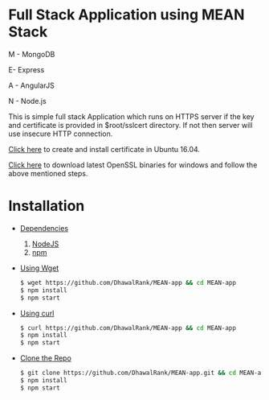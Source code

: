 # Full Stack Application using MEAN Stack
M - MongoDB

E- Express

A - AngularJS

N - Node.js

This is simple full stack Application which runs on HTTPS server if the key and certificate is provided in $root/sslcert directory.
If not then server will use insecure HTTP connection.

 [Click here](https://help.ubuntu.com/16.04/serverguide/certificates-and-security.html) to create and install certificate in Ubuntu 16.04.
 
 [Click here](https://slproweb.com/products/Win32OpenSSL.html) to download latest OpenSSL binaries for windows and follow the above mentioned steps. 

# Installation
* [Dependencies](#)

  1. [NodeJS](https://nodejs.org/en/download/)
  2. [npm](http://blog.npmjs.org/post/85484771375/how-to-install-npm)
  
* [Using Wget](#)
    ```sh
    $ wget https://github.com/DhawalRank/MEAN-app && cd MEAN-app
    $ npm install
    $ npm start
    ```
* [Using curl](#)
    ```sh
    $ curl https://github.com/DhawalRank/MEAN-app && cd MEAN-app
    $ npm install
    $ npm start
    ```
* [Clone the Repo](#)
    ```sh
    $ git clone https://github.com/DhawalRank/MEAN-app.git && cd MEAN-app
    $ npm install
    $ npm start
